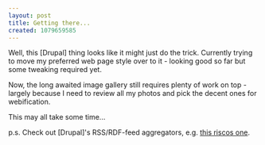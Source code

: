 ```yaml
---
layout: post
title: Getting there...
created: 1079659585
---
```

Well, this [Drupal] thing looks like it might just do the trick.  Currently trying to move my preferred web page style over to it - looking good so far but some tweaking required yet.

Now, the long awaited image gallery still requires plenty of work on top - largely because I need to review all my photos and pick the decent ones for webification.

This may all take some time...

p.s. Check out [Drupal]'s RSS/RDF-feed aggregators, e.g. <a href="/aggregator/bundle/riscos">this riscos one</a>.
